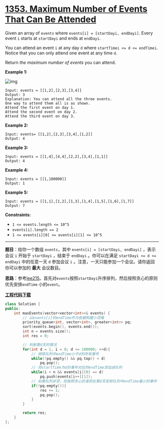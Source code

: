 # [1353. Maximum Number of Events That Can Be Attended](https://leetcode.com/problems/maximum-number-of-events-that-can-be-attended/)

Given an array of `events` where `events[i] = [startDayi, endDayi]`. Every event `i` starts at `startDayi` and ends at `endDayi`.

You can attend an event `i` at any day `d` where `startTimei <= d <= endTimei`. Notice that you can only attend one event at any time `d`.

Return *the maximum number of events* you can attend.



**Example 1:**

![img](https://assets.leetcode.com/uploads/2020/02/05/e1.png)

```
Input: events = [[1,2],[2,3],[3,4]]
Output: 3
Explanation: You can attend all the three events.
One way to attend them all is as shown.
Attend the first event on day 1.
Attend the second event on day 2.
Attend the third event on day 3.
```

**Example 2:**

```
Input: events= [[1,2],[2,3],[3,4],[1,2]]
Output: 4
```

**Example 3:**

```
Input: events = [[1,4],[4,4],[2,2],[3,4],[1,1]]
Output: 4
```

**Example 4:**

```
Input: events = [[1,100000]]
Output: 1
```

**Example 5:**

```
Input: events = [[1,1],[1,2],[1,3],[1,4],[1,5],[1,6],[1,7]]
Output: 7
```



**Constraints:**

- `1 <= events.length <= 10^5`
- `events[i].length == 2`
- `1 <= events[i][0] <= events[i][1] <= 10^5`

-----

**题目**：给你一个数组 `events`，其中 `events[i] = [startDayi, endDayi]` ，表示会议 `i` 开始于 `startDayi` ，结束于 `endDayi` 。你可以在满足 `startDayi <= d <= endDayi` 中的任意一天 `d` 参加会议 `i` 。注意，一天只能参加一个会议。请你返回你可以参加的 **最大** 会议数目。

**思路**：参考[lee215](https://leetcode.com/problems/maximum-number-of-events-that-can-be-attended/discuss/510263/JavaC%2B%2BPython-Priority-Queue)。首先对`events`按照`startDayi`升序排列，然后按照贪心的原则优先安排`endTime` 小的`event`。

[**工程代码下载**](https://github.com/shenkh/leetcode)

```cpp
class Solution {
public:
    int maxEvents(vector<vector<int>>& events) {
        // 以events[i]的endTime作为依据构建小顶堆
        priority_queue<int, vector<int>, greater<int>> pq;
        sort(events.begin(), events.end());
        int n = events.size();
        int res = 0;

        // 判断第d天的情况
        for(int d = 1, i = 0; d <= 100000; ++d){
            // 排除队列中endTime小于d的所有事件
            while(!pq.empty() && pq.top() < d)
                pq.pop();
            // 将startTime为d的事件对应的endTime添加进队列
            while(i < n && events[i][0] == d)
                pq.push(events[i++][1]);
            // 如果队列非空，则按照贪心的准则在第d天安排队列中endTime最小的事件
            if(!pq.empty()){
                res += 1;
                pq.pop();
            }
        }

        return res;
    }
};
```
